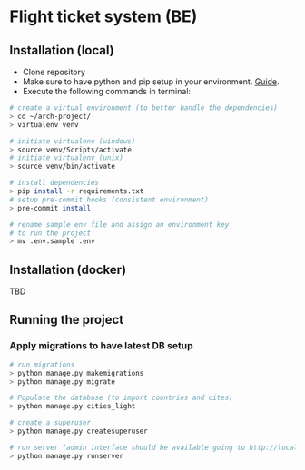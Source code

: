 # Flight ticket system (BE)

## Installation (local)

- Clone repository
- Make sure to have python and pip setup in your environment. [Guide](https://packaging.python.org/en/latest/tutorials/installing-packages/).
- Execute the following commands in terminal:

```sh
# create a virtual environment (to better handle the dependencies)
> cd ~/arch-project/
> virtualenv venv

# initiate virtualenv (windows)
> source venv/Scripts/activate
# initiate virtualenv (unix)
> source venv/bin/activate

# install dependencies
> pip install -r requirements.txt
# setup pre-commit hooks (consistent environment)
> pre-commit install

# rename sample env file and assign an environment key
# to run the project
> mv .env.sample .env
```

## Installation (docker)

TBD

## Running the project

### Apply migrations to have latest DB setup
```sh
# run migrations
> python manage.py makemigrations
> python manage.py migrate

# Populate the database (to import countries and cites)
> python manage.py cities_light

# create a superuser
> python manage.py createsuperuser

# run server (admin interface should be available going to http://localhost:8000/admin)
> python manage.py runserver
```
